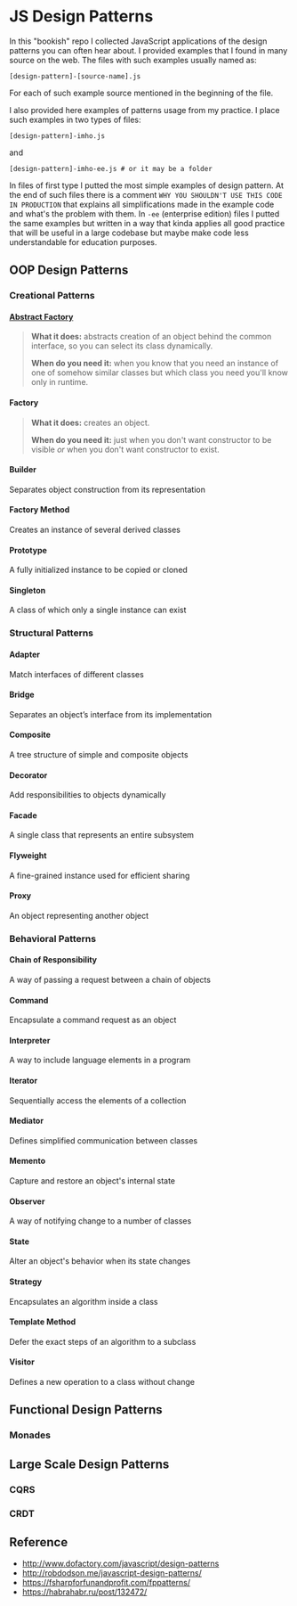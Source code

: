 # JS Design Patterns

In this "bookish" repo I collected JavaScript applications of the design patterns
you can often hear about. I provided examples that I found in many source on the web.
The files with such examples usually named as:
```
[design-pattern]-[source-name].js
```
For each of such example source mentioned in the beginning of the file.

I also provided here examples of patterns usage from my practice. I place such examples in 
two types of files:
```
[design-pattern]-imho.js
```
and 
```
[design-pattern]-imho-ee.js # or it may be a folder
```
In files of first type I putted the most simple examples of design pattern. At the end of
such files there is a comment `WHY YOU SHOULDN'T USE THIS CODE IN PRODUCTION` that explains 
all simplifications made in the example code and what's the problem with them. In `-ee` 
(enterprise edition) files I putted the same examples but written in a way that kinda 
applies all good practice that will be useful in a large codebase but maybe make code less 
understandable for education purposes. 

## OOP Design Patterns

### Creational Patterns

#### [Abstract Factory](./examples/abstarct-factory)

> **What it does:** abstracts creation of an object behind the common interface, 
> so you can select its class dynamically.
> 
> **When do you need it:** when you know that you need an instance of one of 
> somehow similar classes but which class you need you'll know only in runtime.

#### Factory

> **What it does:** creates an object.
> 
> **When do you need it:** just when you don't want constructor to be visible 
> _or_ when you don't want constructor to exist.

#### Builder
Separates object construction from its representation

#### Factory Method
Creates an instance of several derived classes

#### Prototype
A fully initialized instance to be copied or cloned

#### Singleton
A class of which only a single instance can exist

### Structural Patterns

#### Adapter
Match interfaces of different classes

#### Bridge
Separates an object’s interface from its implementation

#### Composite
A tree structure of simple and composite objects

#### Decorator
Add responsibilities to objects dynamically

#### Facade
A single class that represents an entire subsystem

#### Flyweight
A fine-grained instance used for efficient sharing

#### Proxy
An object representing another object

### Behavioral Patterns

#### Chain of Responsibility 
A way of passing a request between a chain of objects

#### Command
Encapsulate a command request as an object

#### Interpreter
A way to include language elements in a program

#### Iterator
Sequentially access the elements of a collection

#### Mediator
Defines simplified communication between classes

#### Memento
Capture and restore an object's internal state

#### Observer
A way of notifying change to a number of classes

#### State
Alter an object's behavior when its state changes

#### Strategy
Encapsulates an algorithm inside a class

#### Template Method
Defer the exact steps of an algorithm to a subclass

#### Visitor
Defines a new operation to a class without change

## Functional Design Patterns

### Monades

## Large Scale Design Patterns

### CQRS

### CRDT

## Reference
- http://www.dofactory.com/javascript/design-patterns
- http://robdodson.me/javascript-design-patterns/
- https://fsharpforfunandprofit.com/fppatterns/
- https://habrahabr.ru/post/132472/
